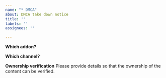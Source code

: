 ```yaml
---
name: "* DMCA"
about: DMCA take down notice
title: ''
labels: ''
assignees: ''

---
```


**Which addon?**

**Which channel?**

**Ownership verification**
Please provide details so that the ownership of the content can be verified.
